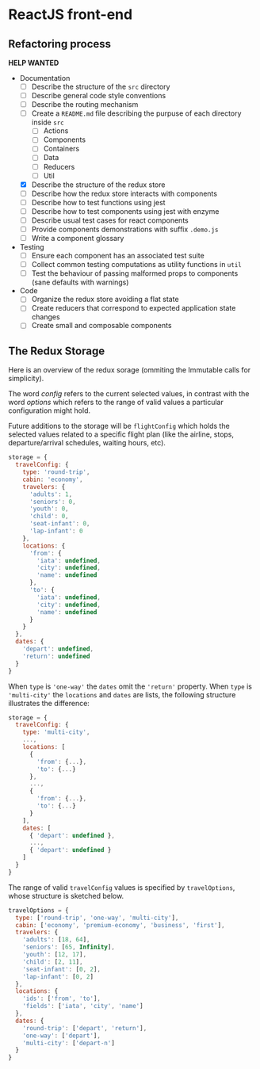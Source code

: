 # ReactJS front-end

## Refactoring process

**HELP WANTED**

- Documentation
    - [ ] Describe the structure of the `src` directory
    - [ ] Describe general code style conventions
    - [ ] Describe the routing mechanism
    - [ ] Create a `README.md` file describing the purpuse of each directory inside `src`
        - [ ] Actions
        - [ ] Components
        - [ ] Containers
        - [ ] Data
        - [ ] Reducers
        - [ ] Util
    - [x] Describe the structure of the redux store
    - [ ] Describe how the redux store interacts with components
    - [ ] Describe how to test functions using jest
    - [ ] Describe how to test components using jest with enzyme
    - [ ] Describe usual test cases for react components
    - [ ] Provide components demonstrations with suffix `.demo.js`
    - [ ] Write a component glossary
- Testing
    - [ ] Ensure each component has an associated test suite
    - [ ] Collect common testing computations as utility functions in `util`
    - [ ] Test the behaviour of passing malformed props to components (sane defaults with warnings)
- Code
    - [ ] Organize the redux store avoiding a flat state
    - [ ] Create reducers that correspond to expected application state changes
    - [ ] Create small and composable components
    
## The Redux Storage

Here is an overview of the redux sorage (ommiting the Immutable calls for simplicity).

The word *config* refers to the current selected values, in contrast with the word *options*
which refers to the range of valid values a particular configuration might hold.

Future additions to the storage will be `flightConfig` which holds the selected values related
to a specific flight plan (like the airline, stops, departure/arrival schedules, waiting hours, etc).

```javascript
storage = {
  travelConfig: {
    type: 'round-trip',
    cabin: 'economy',
    travelers: {
      'adults': 1,
      'seniors': 0,
      'youth': 0,
      'child': 0,
      'seat-infant': 0,
      'lap-infant': 0
    },
    locations: {
      'from': {
        'iata': undefined,
        'city': undefined,
        'name': undefined
      },
      'to': {
        'iata': undefined,
        'city': undefined,
        'name': undefined
      }
    }
  },
  dates: {
    'depart': undefined,
    'return': undefined
  }
}
```

When `type` is `'one-way'` the `dates` omit the `'return'` property. When `type` is `'multi-city'` the `locations`
and `dates` are lists, the following structure illustrates the difference:

```javascript
storage = {
  travelConfig: {
    type: 'multi-city',
    ...,
    locations: [
      {
        'from': {...},
        'to': {...}
      },
      ...,
      {
        'from': {...},
        'to': {...}
      }
    ],
    dates: [
      { 'depart': undefined },
      ...,
      { 'depart': undefined }
    ]
  }
}
```

The range of valid `travelConfig` values is specified by `travelOptions`, whose structure
is sketched below.

```javascript
travelOptions = {
  type: ['round-trip', 'one-way', 'multi-city'],
  cabin: ['economy', 'premium-economy', 'business', 'first'],
  travelers: {
    'adults': [18, 64],
    'seniors': [65, Infinity],
    'youth': [12, 17],
    'child': [2, 11],
    'seat-infant': [0, 2],
    'lap-infant': [0, 2]
  },
  locations: {
    'ids': ['from', 'to'],
    'fields': ['iata', 'city', 'name']
  },
  dates: {
    'round-trip': ['depart', 'return'],
    'one-way': ['depart'],
    'multi-city': ['depart-n']
  }
}
```

##